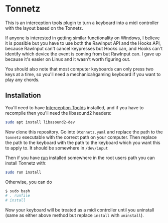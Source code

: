 # Tonnetz

This is an interception tools plugin to turn a keyboard into a midi controller
with the layout based on the Tonnetz.

If anyone is interested in getting similar functionality on Windows, I believe
it is possible but you have to use both the RawInput API and the Hooks API,
because RawInput can't cancel keypresses but Hooks can, and Hooks can't identify
which device the event is coming from but RawInput can. I gave up because it's
easier on Linux and it wasn't worth figuring out.

You should also note that most computer keyboards can only press two keys at a
time, so you'll need a mechanical/gaming keyboard if you want to play any
chords.

## Installation

You'll need to have
[Interception Toolds](https://gitlab.com/interception/linux/tools) installed,
and if you have to recompile then you'll need the libasound2 headers:

```bash
sudo apt install libasound2-dev
```

Now clone this repository. Go into `0tonnetz.yaml` and replace the path to the
`tonnetz` executable with the correct path on your computer. Then replace the
path to the keyboard with the path to the keyboard which you want this to apply
to. It should be somewhere in `/dev/input`

Then if you have [run](github.com/akriegman/run) installed somewhere in the root
users path you can install Tonnetz with:

```bash
sudo run install
```

Otherwise, you can do

```bash
$ sudo bash
# . runfile
# install
```

Now your keyboard will be treated as a midi controller until you uninstall (same
as either above method but replace `install` with `uninstall`).
